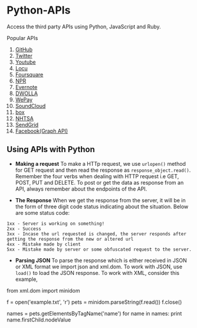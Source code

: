 # Python-APIs

Access the third party APIs using Python, JavaScript and Ruby.

Popular APIs

1. [GitHub](https://developer.github.com/)
2. [Twitter](https://dev.twitter.com/)
3. [Youtube](https://www.youtube.com/yt/dev/)
4. [Locu](https://dev.locu.com/)
5. [Foursquare](https://developer.foursquare.com/)
6. [NPR](www.npr.org/api/index)
7. [Evernote](https://dev.evernote.com/)
8. [DWOLLA](https://developers.dwolla.com/)
9. [WePay](https://www.wepay.com/developer)
10. [SoundCloud](https://developers.soundcloud.com/docs/api/guide)
11. [box](https://developer.box.com/)
12. [NHTSA](www.nhtsa.gov/webapi/Default.aspx?Recalls/API/83)
13. [SendGrid](https://sendgrid.com/docs/API_Reference/Web_API/)
14. [Facebook(Graph API)](https://developers.facebook.com/)

## Using APIs with Python

- **Making a request**
To make a HTTp request, we use ```urlopen()``` method for GET request and then read the response as ```response_object.read()```. Remember the four verbs when dealing with HTTP request i.e GET, POST, PUT and DELETE.
To post or get the data as response from an API, always remember about the endpoints of the API.

- **The Response**
When we get the response from the server, it will be in the form of three digit code status indicating about the situation.
Below are some status code:

``` 
1xx - Server is working on something!
2xx - Success
3xx - Incase the url requested is changed, the server responds after getting the response from the new or altered url
4xx - Mistake made by client
5xx - Mistake made by server or some obfuscated request to the server.
```

- **Parsing JSON**
To parse the response which is either received in JSON or XML format we import json and xml.dom. To work with JSON,
use ```load()``` to load the JSON response. To work with XML, consider this example,
> 
from xml.dom import minidom

f = open('example.txt', 'r')
pets = minidom.parseString(f.read())
f.close()

names = pets.getElementsByTagName('name')
for name in names:
	print name.firstChild.nodeValue



